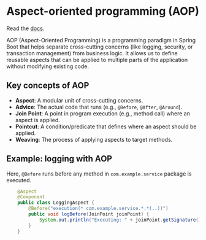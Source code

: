 # Aspect-oriented programming (AOP)

Read the [docs](https://docs.spring.io/spring-framework/reference/core/aop.html).

AOP (Aspect-Oriented Programming) is a programming paradigm in Spring Boot that helps separate cross-cutting concerns (like logging, security, or transaction management) from business logic. It allows us to define reusable aspects that can be applied to multiple parts of the application without modifying existing code.

## Key concepts of AOP

- **Aspect**: A modular unit of cross-cutting concerns.
- **Advice**: The actual code that runs (e.g., `@Before`, `@After`, `@Around`).
- **Join Point**: A point in program execution (e.g., method call) where an aspect is applied.
- **Pointcut**: A condition/predicate that defines where an aspect should be applied.
- **Weaving**: The process of applying aspects to target methods.

## Example: logging with AOP

Here, `@Before` runs before any method in `com.example.service` package is executed.

```java
    @Aspect
    @Component
    public class LoggingAspect {
        @Before("execution(* com.example.service.*.*(..))")
        public void logBefore(JoinPoint joinPoint) {
            System.out.println("Executing: " + joinPoint.getSignature());
        }
    }
```
